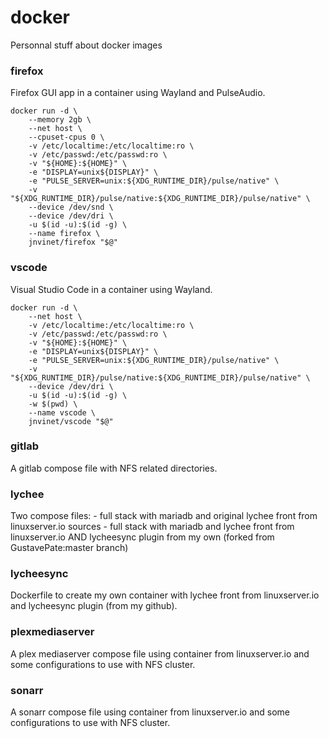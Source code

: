 # docker
Personnal stuff about docker images

### firefox
Firefox GUI app in a container using Wayland and PulseAudio.

    docker run -d \
		--memory 2gb \
		--net host \
		--cpuset-cpus 0 \
		-v /etc/localtime:/etc/localtime:ro \
		-v /etc/passwd:/etc/passwd:ro \
		-v "${HOME}:${HOME}" \
		-e "DISPLAY=unix${DISPLAY}" \
		-e "PULSE_SERVER=unix:${XDG_RUNTIME_DIR}/pulse/native" \
    	-v "${XDG_RUNTIME_DIR}/pulse/native:${XDG_RUNTIME_DIR}/pulse/native" \
		--device /dev/snd \
		--device /dev/dri \
		-u $(id -u):$(id -g) \
		--name firefox \
		jnvinet/firefox "$@"

### vscode
Visual Studio Code in a container using Wayland.

    docker run -d \
		--net host \
		-v /etc/localtime:/etc/localtime:ro \
		-v /etc/passwd:/etc/passwd:ro \
		-v "${HOME}:${HOME}" \
		-e "DISPLAY=unix${DISPLAY}" \
		-e "PULSE_SERVER=unix:${XDG_RUNTIME_DIR}/pulse/native" \
    	-v "${XDG_RUNTIME_DIR}/pulse/native:${XDG_RUNTIME_DIR}/pulse/native" \
		--device /dev/dri \
		-u $(id -u):$(id -g) \
		-w $(pwd) \
		--name vscode \
		jnvinet/vscode "$@"


### gitlab
A gitlab compose file with NFS related directories.

### lychee
Two compose files:
    - full stack with mariadb and original lychee front from linuxserver.io sources
    - full stack with mariadb and lychee front from linuxserver.io AND lycheesync plugin from my own (forked from GustavePate:master branch)

### lycheesync
Dockerfile to create my own container with lychee front from linuxserver.io and lycheesync plugin (from my github).

### plexmediaserver
A plex mediaserver compose file using container from linuxserver.io and some configurations to use with NFS cluster.

### sonarr
A sonarr compose file using container from linuxserver.io and some configurations to use with NFS cluster.